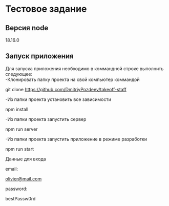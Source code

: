 
# Тестовое задание 
## Версия node  
18.16.0  
## Запуск приложения
Для запуска приложения необходимо в коммандной строке выполнить следующее:  
-Клонировать папку проекта на свой компьютер коммандой   

git clone https://github.com/DmitriyPozdeev/takeoff-staff  

-Из папки проекта установить все зависимости  

npm install  

-Из папки проекта запустить сервер  

npm run server  

-Из папки проекта запустить приложение в режиме разработки  

npm run start  

Данные для входа  

email:  

olivier@mail.com  

password:  

bestPassw0rd  
